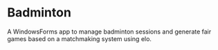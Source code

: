 # Badminton

A WindowsForms app to manage badminton sessions and generate fair games based on a matchmaking system using elo.